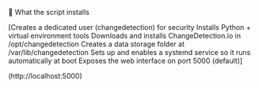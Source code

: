 🧰 What the script installs

[Creates a dedicated user (changedetection) for security
Installs Python + virtual environment tools
Downloads and installs ChangeDetection.io in /opt/changedetection
Creates a data storage folder at /var/lib/changedetection
Sets up and enables a systemd service so it runs automatically at boot
Exposes the web interface on port 5000 (default)]

(http://localhost:5000)
